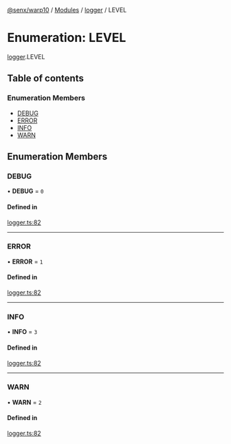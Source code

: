 [@senx/warp10](../README.md) / [Modules](../modules.md) / [logger](../modules/logger.md) / LEVEL

# Enumeration: LEVEL

[logger](../modules/logger.md).LEVEL

## Table of contents

### Enumeration Members

- [DEBUG](logger.LEVEL.md#debug)
- [ERROR](logger.LEVEL.md#error)
- [INFO](logger.LEVEL.md#info)
- [WARN](logger.LEVEL.md#warn)

## Enumeration Members

### DEBUG

• **DEBUG** = ``0``

#### Defined in

[logger.ts:82](https://gitlab.com/senx/node-warp10/-/blob/36f499e/src/lib/logger.ts#L82)

___

### ERROR

• **ERROR** = ``1``

#### Defined in

[logger.ts:82](https://gitlab.com/senx/node-warp10/-/blob/36f499e/src/lib/logger.ts#L82)

___

### INFO

• **INFO** = ``3``

#### Defined in

[logger.ts:82](https://gitlab.com/senx/node-warp10/-/blob/36f499e/src/lib/logger.ts#L82)

___

### WARN

• **WARN** = ``2``

#### Defined in

[logger.ts:82](https://gitlab.com/senx/node-warp10/-/blob/36f499e/src/lib/logger.ts#L82)
